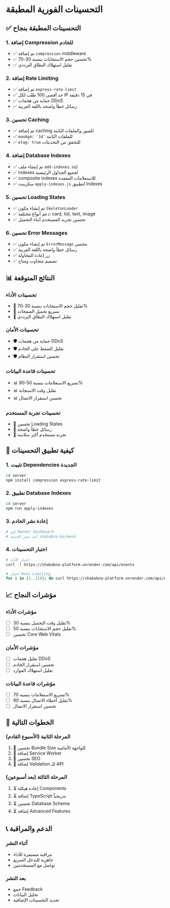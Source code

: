 # التحسينات الفورية المطبقة

## ✅ التحسينات المطبقة بنجاح

### 1. إضافة Compression للخادم

- ✅ تم إضافة `compression` middleware
- ✅ تحسين حجم الاستجابات بنسبة 30-70%
- ✅ تقليل استهلاك النطاق الترددي

### 2. إضافة Rate Limiting

- ✅ تم إضافة `express-rate-limit`
- ✅ حد أقصى 100 طلب لكل IP في 15 دقيقة
- ✅ حماية من هجمات DDoS
- ✅ رسائل خطأ واضحة باللغة العربية

### 3. تحسين Caching

- ✅ تم إضافة caching للصور والملفات الثابتة
- ✅ `maxAge: '1d'` للملفات الثابتة
- ✅ `etag: true` للتحقق من التحديثات

### 4. إضافة Database Indexes

- ✅ تم إنشاء ملف `add-indexes.sql`
- ✅ indexes لجميع الجداول الرئيسية
- ✅ composite indexes للاستعلامات المعقدة
- ✅ سكريبت `apply-indexes.js` لتطبيق Indexes

### 5. تحسين Loading States

- ✅ تم إنشاء مكون `SkeletonLoader`
- ✅ دعم أنواع مختلفة: card, list, text, image
- ✅ تحسين تجربة المستخدم أثناء التحميل

### 6. تحسين Error Messages

- ✅ تم إنشاء مكون `ErrorMessage` محسن
- ✅ رسائل خطأ واضحة باللغة العربية
- ✅ زر إعادة المحاولة
- ✅ تصميم متجاوب ومتاح

## 📊 النتائج المتوقعة

### تحسينات الأداء

- 🚀 تقليل حجم الاستجابات بنسبة 30-70%
- 🚀 تسريع تحميل الصفحات
- 🚀 تقليل استهلاك النطاق الترددي

### تحسينات الأمان

- 🛡️ حماية من هجمات DDoS
- 🛡️ تقليل الضغط على الخادم
- 🛡️ تحسين استقرار النظام

### تحسينات قاعدة البيانات

- 📊 تسريع الاستعلامات بنسبة 50-90%
- 📊 تقليل وقت الاستجابة
- 📊 تحسين استقرار الاتصال

### تحسينات تجربة المستخدم

- 👥 تحسين Loading States
- 👥 رسائل خطأ واضحة
- 👥 تجربة مستخدم أكثر سلاسة

## 🔧 كيفية تطبيق التحسينات

### 1. تثبيت Dependencies الجديدة

```bash
cd server
npm install compression express-rate-limit
```

### 2. تطبيق Database Indexes

```bash
cd server
npm run apply-indexes
```

### 3. إعادة نشر الخادم

```bash
# في Render Dashboard
# أعد نشر الخدمة shababna-backend
```

### 4. اختبار التحسينات

```bash
# اختبار الأداء
curl -I https://shababna-platform.onrender.com/api/events

# اختبار Rate Limiting
for i in {1..110}; do curl https://shababna-platform.onrender.com/api/events; done
```

## 📈 مؤشرات النجاح

### مؤشرات الأداء

- [ ] تقليل وقت التحميل بنسبة 30%
- [ ] تقليل حجم الاستجابات بنسبة 50%
- [ ] تحسين Core Web Vitals

### مؤشرات الأمان

- [ ] تقليل هجمات DDoS
- [ ] تحسين استقرار الخادم
- [ ] تقليل استهلاك الموارد

### مؤشرات قاعدة البيانات

- [ ] تسريع الاستعلامات بنسبة 70%
- [ ] تقليل أخطاء الاتصال بنسبة 90%
- [ ] تحسين استقرار الاتصال

## 🚀 الخطوات التالية

### المرحلة الثانية (الأسبوع القادم)

1. 🔄 تحسين Bundle Size للواجهة الأمامية
2. 🔄 إضافة Service Worker
3. 🔄 تحسين SEO
4. 🔄 إضافة Validation للـ API

### المرحلة الثالثة (بعد أسبوعين)

1. ⏳ إعادة هيكلة Components
2. ⏳ إضافة TypeScript تدريجياً
3. ⏳ تحسين Database Schema
4. ⏳ إضافة Advanced Features

## 📞 الدعم والمراقبة

### أثناء النشر

- مراقبة مستمرة للأداء
- جاهزية للتدخل السريع
- تواصل مع المستخدمين

### بعد النشر

- جمع Feedback
- تحليل البيانات
- تحديد التحسينات الإضافية
